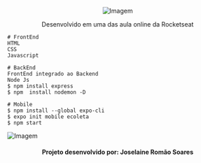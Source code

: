 
<p align="center">
  <img  src="https://github.com/joselainejrs/ecoleta-font-back/blob/master/ecoleta/assets/logo.svg" alt="Imagem">
</p>

<p align="center">
 Desenvolvido em uma das aula online da Rocketseat
</p>

```
# FrontEnd
HTML
CSS
Javascript
```

```
# BackEnd
FrontEnd integrado ao Backend
Node Js
$ npm install express
$ npm  install nodemon -D
```

```
# Mobile
$ npm install --global expo-cli
$ expo init mobile ecoleta
$ npm start
```
![Imagem](https://github.com/joselainejrs/ecoleta-font-back/blob/master/mobile/src/assets/apresentacao.jpg)

<h4 align="center">
Projeto desenvolvido por: Joselaine Romão Soares
</h4>

